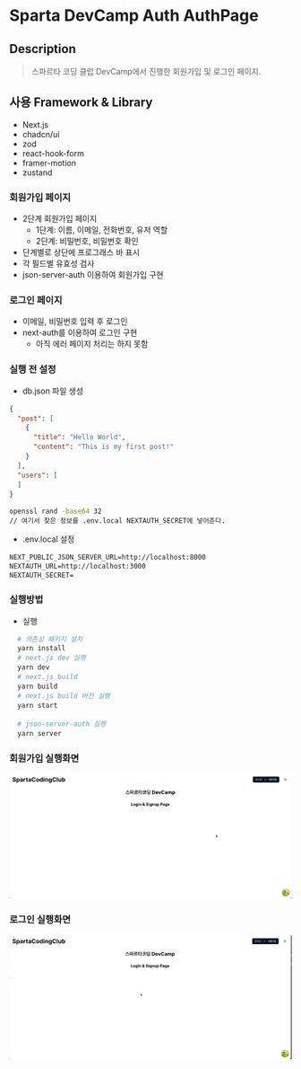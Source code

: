 # Sparta DevCamp Auth AuthPage

## Description
> 스파르타 코딩 클럽 DevCamp에서 진행한 회원가입 및 로그인 페이지.

## 사용 Framework & Library
- Next.js
- chadcn/ui
- zod
- react-hook-form
- framer-motion
- zustand

### 회원가입 페이지
- 2단계 회원가입 페이지
  - 1단계: 이름, 이메일, 전화번호, 유저 역할
  - 2단계: 비밀번호, 비밀번호 확인
- 단계별로 상단에 프로그래스 바 표시
- 각 필드별 유효성 검사
- json-server-auth 이용하여 회원가입 구현

### 로그인 페이지
- 이메일, 비밀번호 입력 후 로그인
- next-auth를 이용하여 로그인 구현
  - 아직 에러 페이지 처리는 하지 못함 

### 실행 전 설정
- db.json 파일 생성
```json
{
  "post": [
    {
      "title": "Hello World",
      "content": "This is my first post!"
    }
  ],
  "users": [
  ]
}
```
```bash
openssl rand -base64 32
// 여기서 찾은 정보를 .env.local NEXTAUTH_SECRET에 넣어준다.
```
- .env.local 설정
```dotenv
NEXT_PUBLIC_JSON_SERVER_URL=http://localhost:8000
NEXTAUTH_URL=http://localhost:3000
NEXTAUTH_SECRET=

```

### 실행방법

- 실행
```bash
  # 의존성 패키지 설치
  yarn install
  # next.js dev 실행
  yarn dev
  # next.js build
  yarn build
  # next.js build 버전 실행
  yarn start
  
  # json-server-auth 실행
  yarn server 
  ```
### 회원가입 실행화면
![capture.gif](capture.gif)
### 로그인 실행화면
![LoginCapture.gif](LoginCapture.gif)